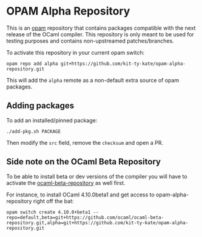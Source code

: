 # OPAM Alpha Repository

This is an [opam](https://opam.ocaml.org) repository that contains packages
compatible with the next release of the OCaml compiler.
This repository is only meant to be used for testing purposes and contains
non-upstreamed patches/branches.

To activate this repository in your current opam switch:
```
opam repo add alpha git+https://github.com/kit-ty-kate/opam-alpha-repository.git
```

This will add the `alpha` remote as a non-default extra source of opam
packages.

## Adding packages
To add an installed/pinned package:
```
./add-pkg.sh PACKAGE
```
Then modify the `src` field, remove the `checksum` and open a PR.

## Side note on the OCaml Beta Repository

To be able to install beta or dev versions of the compiler you will have to
activate the [ocaml-beta-repository](https://github.com/ocaml/ocaml-beta-repository)
as well first.

For instance, to install OCaml 4.10.0beta1 and get access to opam-alpha-repository
right off the bat:
```
opam switch create 4.10.0+beta1 --repo=default,beta=git+https://github.com/ocaml/ocaml-beta-repository.git,alpha=git+https://github.com/kit-ty-kate/opam-alpha-repository.git
```
